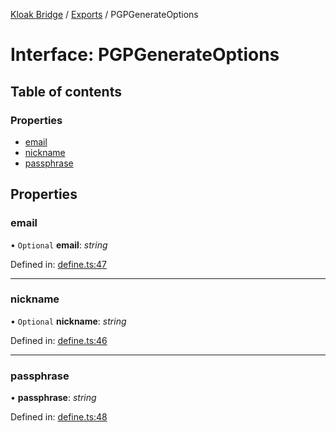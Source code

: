 [Kloak Bridge](../README.md) / [Exports](../modules.md) / PGPGenerateOptions

# Interface: PGPGenerateOptions

## Table of contents

### Properties

- [email](pgpgenerateoptions.md#email)
- [nickname](pgpgenerateoptions.md#nickname)
- [passphrase](pgpgenerateoptions.md#passphrase)

## Properties

### email

• `Optional` **email**: *string*

Defined in: [define.ts:47](https://github.com/CoNET-project/kloak-bridge/blob/ced2477/src/define.ts#L47)

___

### nickname

• `Optional` **nickname**: *string*

Defined in: [define.ts:46](https://github.com/CoNET-project/kloak-bridge/blob/ced2477/src/define.ts#L46)

___

### passphrase

• **passphrase**: *string*

Defined in: [define.ts:48](https://github.com/CoNET-project/kloak-bridge/blob/ced2477/src/define.ts#L48)
